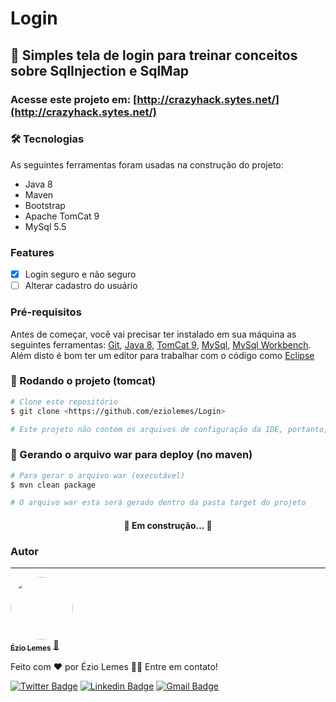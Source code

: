 # Login
## 🚀 Simples tela de login para treinar conceitos sobre SqlInjection e SqlMap

### Acesse este projeto em: [http://crazyhack.sytes.net/](http://crazyhack.sytes.net/)

### 🛠 Tecnologias

As seguintes ferramentas foram usadas na construção do projeto:

- Java 8
- Maven
- Bootstrap
- Apache TomCat 9
- MySql 5.5

### Features

- [x] Login seguro e não seguro
- [ ] Alterar cadastro do usuário

### Pré-requisitos

Antes de começar, você vai precisar ter instalado em sua máquina as seguintes ferramentas:
[Git](https://git-scm.com), [Java 8](https://www.oracle.com/br/java/technologies/javase/javase-jdk8-downloads.html), [TomCat 9](https://tomcat.apache.org/download-90.cgi), [MySql](https://downloads.mysql.com/archives/installer/), [MySql Workbench](https://dev.mysql.com/downloads/workbench/). 
Além disto é bom ter um editor para trabalhar com o código como [Eclipse](https://www.eclipse.org/downloads/packages/)

### 🎲 Rodando o projeto (tomcat)

```bash
# Clone este repositório
$ git clone <https://github.com/eziolemes/Login>

# Este projeto não contém os arquivos de configuração da IDE, portanto, precisa criar um novo projeto maven do tipo webapp e jogar os arquivos novos dentro dele.
```

### 🎲 Gerando o arquivo war para deploy (no maven)

```bash
# Para gerar o arquivo war (executável)
$ mvn clean package

# O arquivo war esta será gerado dentro da pasta target do projeto
```


<h4 align="center"> 
	🚧  Em construção...  🚧
</h4>



### Autor
---

<a href="https://github.com/eziolemes">
 <img style="border-radius: 50%;" src="https://avatars0.githubusercontent.com/u/46937523?s=460&u=1bc6e301e80c3030880862e2d12e65b854c6b107&v=4" width="100px;" alt=""/>
 <br />
 <sub><b>Ézio Lemes</b></sub></a> <a href="https://github.com/eziolemes/" title="GitHub">🚀</a>


Feito com ❤️ por Ézio Lemes 👋🏽 Entre em contato!

[![Twitter Badge](https://img.shields.io/badge/-@eziolemes-1ca0f1?style=flat-square&labelColor=1ca0f1&logo=twitter&logoColor=white&link=https://twitter.com/eziolemes)](https://twitter.com/eziolemes) [![Linkedin Badge](https://img.shields.io/badge/-Ézio-blue?style=flat-square&logo=Linkedin&logoColor=white&link=https://www.linkedin.com/in/ezio-lemes/)](https://www.linkedin.com/in/ezio-lemes/) 
[![Gmail Badge](https://img.shields.io/badge/-eziolemes@gmail.com-c14438?style=flat-square&logo=Gmail&logoColor=white&link=mailto:eziolemes@gmail.com)](mailto:eziolemes@gmail.com)
